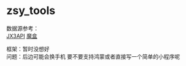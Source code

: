 # zsy_tools
数据源参考：  
[JX3API](https://www.jx3api.com/#/)
[魔盒](https://www.jx3box.com/index/)

框架：暂时没想好  
问题：后边可能会换手机 要不要支持鸿蒙或者直接写一个简单的小程序呢

